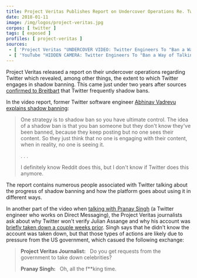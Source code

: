 ```yaml
---
title: Project Veritas Publishes Report on Undercover Operations Re. Twitter
date: 2018-01-11
image: /img/logos/project-veritas.jpg
corpos: [ twitter ]
tags: [ exposed ]
profiles: [ project-veritas ]
sources:
 - [ 'Project Veritas "UNDERCOVER VIDEO: Twitter Engineers To "Ban a Way of Talking" Through "Shadow Banning," Algorithms to Censor Opposing Political Opinions" (11 Jan 2018)', 'https://archive.vn/MmiaM' ]
 - [ 'YouTube "HIDDEN CAMERA: Twitter Engineers To "Ban a Way of Talking" Through "Shadow Banning"" by Project Veritas (11 Jan 2018)', 'https://www.youtube.com/watch?v=64gTjdUrDFQ' ]
---
```


Project Veritas released a report on their undercover operations regarding
Twitter which revealed, among other things, the extent to which Twitter engages
in shadow banning. This came just under two years after sources [confirmed to
Breitbart](/events/sources-confirm-twitter-shadow-banning-exclusively-to-breitbart/)
that Twitter frequently shadow bans.

In the video report, former Twitter software engineer [Abhinav Vadrevu explains
shadow banning](https://youtu.be/64gTjdUrDFQ?t=423):
> One strategy is to shadow ban so you have ultimate control. The idea of a
> shadow ban is that you ban someone but they don't know they've been banned,
> because they keep posting but no one sees their content. So they just think
> that no one is engaging with their content, when in reality, no one is seeing
> it.
>
> . . .
>
> I definitely know Reddit does this, but I don't know if Twitter does this
> anymore.

The report contains numerous people associated with Twitter talking about the
progress of shadow banning and how the platform goes about using it in
different ways.

In another part of the video when [talking with Pranay
Singh](https://youtu.be/64gTjdUrDFQ?t=364) (a Twitter engineer who works on
Direct Messaging), the Project Veritas journalists ask about why Twitter won't
verify Julian Assange and why his account was [briefly taken down a couple
weeks prior](/events/twitter-briefly-removes-julian-assanges-account/). Singh
says that he didn't know the account was taken down, but that those types of
actions are likely due to pressure from the US government, which casued the
following exchange:
> **Project Veritas Journalist:** &nbsp; Do you get requests from the
> government to take down celebrities?
>
> **Pranay Singh:** &nbsp; Oh, all the f\*\*king time.
